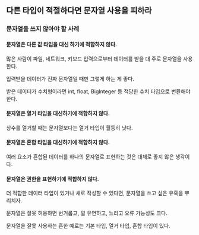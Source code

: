 ## 다른 타입이 적절하다면 문자열 사용을 피하라



### 문자열을 쓰지 않아야 할 사례



#### 문자열은 다른 값 타입을 대신 하기에 적합하지 않다.

많은 사람이 파일, 네트워크, 키보드 입력으로부터 데이터를 받을 대 주로 문자열을 사용한다.

입력받을 데이터가 진짜 문자열일 때만 그렇게 하는 게 좋다.

받은 데이터가 수치형이라면 int, float, BigInteger 등 적당한 수치 타입으로 변환해야 한다.



#### 문자열은 열거 타입을 대신하기에 적합하지 않다.

상수를 열거할 때는 문자열보다는 열거 타입이 월등히 낫다.



#### 문자열은 혼합 타입을 대신하기에 적합하지 않다.

여러 요소가 혼합된 데이터를 하나의 문자열로 표현하는 것은 대체로 좋지 않은 생각이다.



#### 문자열은 권한을 표현하기에 적합하지 않다.



더 적합한 데이터 타입이 있거나 새로 작성할 수 있다면, 문자열을 쓰고 싶은 유혹을 뿌리치자.

문자열은 잘못 허용하면 번거롭고, 덜 유연하고, 느리고 오류 가능성도 크다.

문자열을 잘못 사용하는 흔한 예로는 기본 타입, 열거 타입, 혼합 타입이 있다.